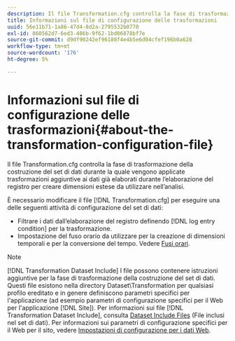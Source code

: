 ```yaml
---
description: Il file Transformation.cfg controlla la fase di trasformazione della costruzione del set di dati durante la quale vengono applicate trasformazioni aggiuntive ai dati già elaborati durante l’elaborazione del registro per creare dimensioni estese da utilizzare nell’analisi.
title: Informazioni sul file di configurazione delle trasformazioni
uuid: 56e11b71-1a86-47d4-8d2a-2795532b0770
exl-id: 860562d7-6ed3-486b-9f62-1bd06878bf7e
source-git-commit: d9df90242ef96188f4e4b5e6d04cfef196b0a628
workflow-type: tm+mt
source-wordcount: '176'
ht-degree: 5%

---
```


# Informazioni sul file di configurazione delle trasformazioni{#about-the-transformation-configuration-file}

Il file Transformation.cfg controlla la fase di trasformazione della costruzione del set di dati durante la quale vengono applicate trasformazioni aggiuntive ai dati già elaborati durante l’elaborazione del registro per creare dimensioni estese da utilizzare nell’analisi.

È necessario modificare il file [!DNL Transformation.cfg] per eseguire una delle seguenti attività di configurazione del set di dati:

* Filtrare i dati dall’elaborazione del registro definendo [!DNL log entry condition] per la trasformazione.
* Impostazione del fuso orario da utilizzare per la creazione di dimensioni temporali e per la conversione del tempo. Vedere [Fusi orari](../../../home/c-dataset-const-proc/c-trans-config-file/c-spec-trans-param/c-time-zones.md#concept-9cf16b1cb4874f7d85e1dd950fdb4956).

>[!NOTE]
>
>[!DNL Transformation Dataset Include] I file possono contenere istruzioni aggiuntive per la fase di trasformazione della costruzione del set di dati. Questi file esistono nella directory Dataset\Transformation per qualsiasi profilo ereditato e in genere definiscono parametri specifici per l&#39;applicazione (ad esempio parametri di configurazione specifici per il Web per l&#39;applicazione [!DNL Site]). Per informazioni sui file [!DNL Transformation Dataset Include], consulta [Dataset Include Files](../../../home/c-dataset-const-proc/c-dataset-inc-files/c-abt-dataset-inc-files.md) (File inclusi nel set di dati). Per informazioni sui parametri di configurazione specifici per il Web per il sito, vedere [Impostazioni di configurazione per i dati Web](../../../home/c-dataset-const-proc/c-config-web-data/c-config-web-data.md#concept-9a306b65483a484bb3f6f3c1d7e77519).
